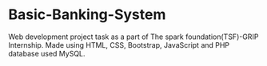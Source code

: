 # Basic-Banking-System

Web development project task as a part of The spark foundation(TSF)-GRIP Internship. Made using HTML, CSS, Bootstrap, JavaScript and PHP database used MySQL.


